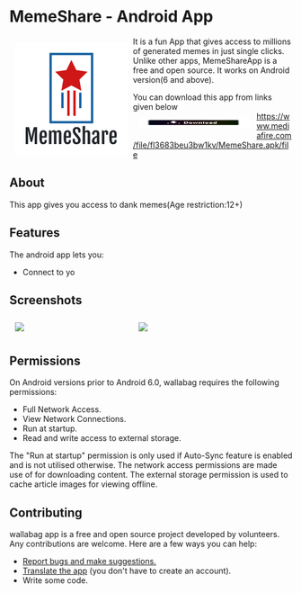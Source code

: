 # MemeShare - Android App

<img src="/img/logo.png" align="left"
width="200" hspace="10" vspace="10">

It is a fun App that gives access to millions of generated memes in just single clicks.
Unlike other apps, MemeShareApp is a free and open source.
It works on Android version(6<Marshmello> and above).

You can download this app from links given below
<img src="img/download.png" align="left"
width="200" height="20"
    hspace="10" vspace="10">
    https://www.mediafire.com/file/fl3683beu3bw1kv/MemeShare.apk/file

## About
This app gives you access to dank memes(Age restriction:12+)

## Features

The android app lets you:
- Connect to yo


## Screenshots

[<img src="/readmList.png" align="left"
width="200"
    hspace="10" vspace="10">](/readme/Wallabag%20Reading%20List.png)
[<img src="/readme/Wallabag%20Article%20View.png" align="center"
width="200"
    hspace="10" vspace="10">](/readme/Wallabag%20Article%20View.png)

## Permissions

On Android versions prior to Android 6.0, wallabag requires the following permissions:
- Full Network Access.
- View Network Connections.
- Run at startup.
- Read and write access to external storage.

The "Run at startup" permission is only used if Auto-Sync feature is enabled and is not utilised otherwise. The network access permissions are made use of for downloading content. The external storage permission is used to cache article images for viewing offline.

## Contributing

wallabag app is a free and open source project developed by volunteers. Any contributions are welcome. Here are a few ways you can help:
 * [Report bugs and make suggestions.](https://github.com/wallabag/android-app/issues)
 * [Translate the app](https://hosted.weblate.org/projects/wallabag/android-app/) (you don't have to create an account).
 * Write some code.
